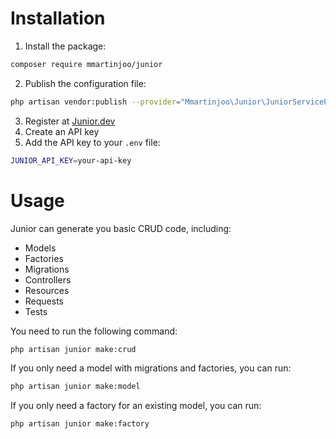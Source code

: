 # Installation

1. Install the package:
```sh
composer require mmartinjoo/junior
```

2. Publish the configuration file:
```sh
php artisan vendor:publish --provider="Mmartinjoo\Junior\JuniorServiceProvider"
```

3. Register at [Junior.dev](https://junior.dev)
4. Create an API key
5. Add the API key to your `.env` file:
```sh
JUNIOR_API_KEY=your-api-key
```
# Usage

Junior can generate you basic CRUD code, including:
- Models
- Factories
- Migrations
- Controllers
- Resources
- Requests
- Tests

You need to run the following command:
```sh
php artisan junior make:crud
```

If you only need a model with migrations and factories, you can run:
```sh
php artisan junior make:model
```

If you only need a factory for an existing model, you can run:
```sh
php artisan junior make:factory
```
